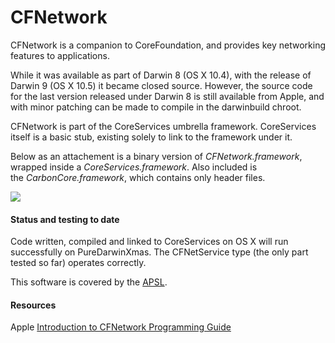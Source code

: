 CFNetwork
=========

CFNetwork is a companion to CoreFoundation, and provides key networking features to applications.

While it was available as part of Darwin 8 (OS X 10.4), with the release of Darwin 9 (OS X 10.5) it became closed source. However, the source code for the last version released under Darwin 8 is still available from Apple, and with minor patching can be made to compile in the darwinbuild chroot.

CFNetwork is part of the CoreServices umbrella framework. CoreServices itself is a basic stub, existing solely to link to the framework under it.

Below as an attachement is a binary version of <span style="font-style:italic">CFNetwork.framework</span>, wrapped inside a <span style="font-style:italic">CoreServices.framework</span>.
Also included is the <span style="font-style:italic">CarbonCore.framework</span>, which contains only header files.

![](https://raw.github.com/wiki/PureDarwin/PureDarwin/images/CoreServicesPureFoundation.png)

#### Status and testing to date

Code written, compiled and linked to CoreServices on OS X will run successfully on PureDarwinXmas.
The CFNetService type (the only part tested so far) operates correctly.

This software is covered by the [APSL](../legal/apsl.html).

#### Resources

Apple [Introduction to CFNetwork Programming Guide](http://developer.apple.com/DOCUMENTATION/Networking/Conceptual/CFNetwork/Introduction/chapter_1_section_1.html)
